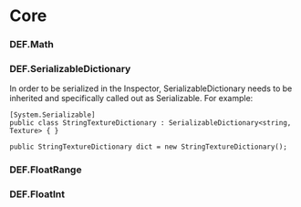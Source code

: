 # Core

### DEF.Math
### DEF.SerializableDictionary

In order to be serialized in the Inspector, SerializableDictionary needs to be inherited and specifically called out as Serializable. For example:

```
[System.Serializable]
public class StringTextureDictionary : SerializableDictionary<string, Texture> { }

public StringTextureDictionary dict = new StringTextureDictionary();
```

### DEF.FloatRange
### DEF.FloatInt
